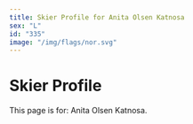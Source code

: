 ```yaml
---
title: Skier Profile for Anita Olsen Katnosa
sex: "L"
id: "335"
image: "/img/flags/nor.svg" 
---
```


# Skier Profile

This page is for: Anita Olsen Katnosa.
    